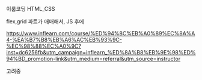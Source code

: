 이룸코딩 HTML_CSS

flex,grid 파트가 애매해서, JS 후에

https://www.inflearn.com/course/%ED%94%8C%EB%A0%89%EC%8A%A4-%EA%B7%B8%EB%A6%AC%EB%93%9C-%EC%98%88%EC%A0%9C?inst=dc6256fb&utm_campaign=inflearn_%ED%8A%B8%EB%9E%98%ED%94%BD_promotion-link&utm_medium=referral&utm_source=instructor

고려중
